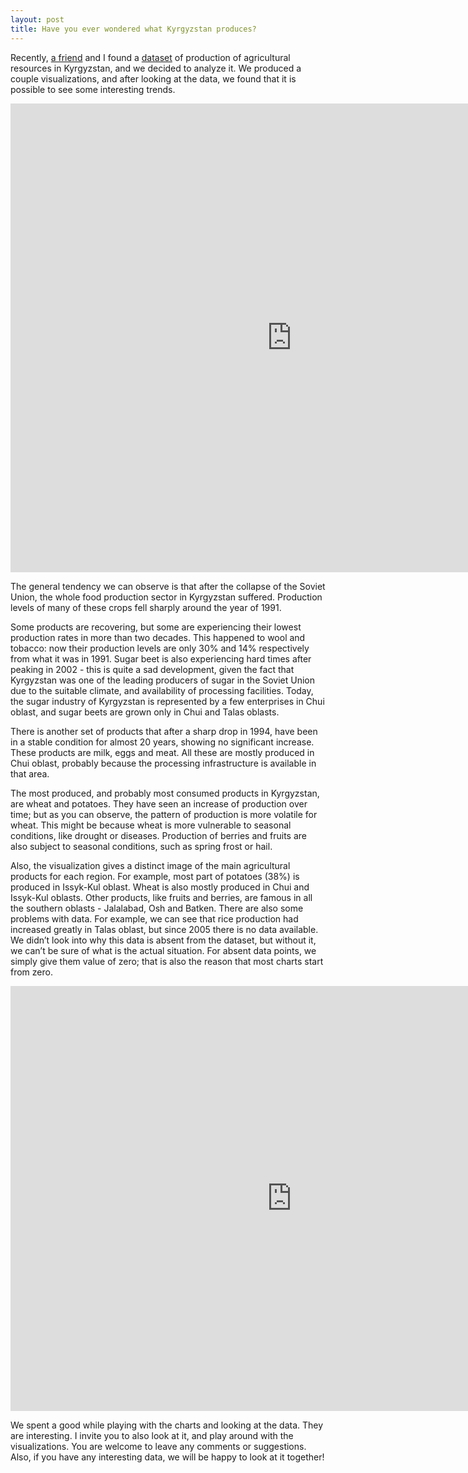 ```yaml
---
layout: post
title: Have you ever wondered what Kyrgyzstan produces?
---
```


Recently, [a friend](http://pabloem.github.io) and I found a [dataset](http://www.stat.kg) of production of agricultural resources in Kyrgyzstan, and we decided to analyze it. We produced a couple visualizations, and after looking at the data, we found that it is possible to see some interesting trends.

<iframe src="http://pabloem.github.io/kyrgyz-data/kg_production_map.html?lang=english" width="900" height="750" frameborder="0" scrolling="no"></iframe>

The general tendency we can observe is that after the collapse of the Soviet Union, the whole food production sector in Kyrgyzstan suffered. Production levels of many of these crops fell sharply around the year of 1991.

Some products are recovering, but some are experiencing their lowest production rates in more than two decades. This happened to wool and tobacco: now their production levels are only 30% and 14% respectively from what it was in 1991. Sugar beet is also experiencing hard times after peaking in 2002 - this is quite a sad development, given the fact that Kyrgyzstan was one of the leading producers of sugar in the Soviet Union due to the suitable climate, and availability of processing facilities. Today, the sugar industry of Kyrgyzstan is represented by a few enterprises in Chui oblast, and sugar beets are grown only in Chui and Talas oblasts.

There is another set of products that after a sharp drop in 1994, have been in a stable condition for almost 20 years, showing no significant increase. These products are milk, eggs and meat. All these are mostly produced in Chui oblast, probably because the processing infrastructure is available in that area.

The most produced, and probably most consumed products in Kyrgyzstan, are wheat and potatoes. They have seen an increase of production over time; but as you can observe, the pattern of production is more volatile for wheat. This might be because wheat is more vulnerable to seasonal conditions, like drought or diseases. Production of berries and fruits are also subject to seasonal conditions, such as spring frost or hail.

Also, the visualization gives a distinct image of the main agricultural products for each region. For example, most part of potatoes (38%) is produced in Issyk-Kul oblast. Wheat is also mostly produced in Chui and Issyk-Kul oblasts. Other products, like fruits and berries, are famous in all the southern oblasts - Jalalabad, Osh and Batken. 
There are also some problems with data. For example, we can see that rice production had increased greatly in Talas oblast, but since 2005 there is no data available. We didn’t look into why this data is absent from the dataset, but without it, we can’t be sure of what is the actual situation. For absent data points, we simply give them value of zero; that is also the reason that most charts start from zero.

<iframe src="http://pabloem.github.io/kyrgyz-data/kg_production_chart.html" width="900" height="680" frameborder="0" scrolling="no"></iframe>

We spent a good while playing with the charts and looking at the data. They are interesting. I invite you to also look at it, and play around with the visualizations. You are welcome to leave any comments or suggestions. Also, if you have any interesting data, we will be happy to look at it together!
